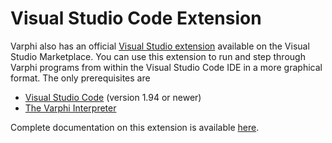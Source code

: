 # Visual Studio Code Extension

Varphi also has an official [Visual Studio extension](https://marketplace.visualstudio.com/items?itemName=varphi-lang.varphi) available on the Visual Studio Marketplace. You can use this extension to run and step through Varphi programs from within the Visual Studio Code IDE in a more graphical format. The only prerequisites are

* [Visual Studio Code](https://code.visualstudio.com/) (version 1.94 or newer)
* [The Varphi Interpreter](./)

Complete documentation on this extension is available [here](https://app.gitbook.com/s/Ywvy23lSLjlC2X4r1UeN/writing-varphi-programs/the-varphi-vs-code-extension).
